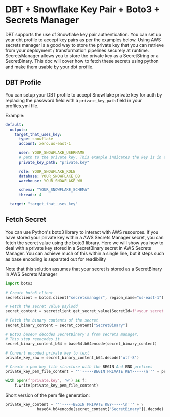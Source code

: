 # DBT + Snowflake Key Pair + Boto3 + Secrets Manager
DBT supports the use of Snowflake key pair authentication. You can set up your dbt profile to accept key pairs as per the examples below. Using AWS secrets manager is a good way to store the private key that you can retrieve from your deployment / transformation pipelines securely at runtime. SecretsManager allows you to store the private key as a SecretString or a SecretBinary. This doc will cover how to fetch these secrets using python and make them usable by your dbt profile.

## DBT Profile
You can setup your DBT profile to accept Snowflake private key for auth by replacing the password field with a `private_key_path` field in your profiles.yml file.

Example:
```yaml
default:
  outputs:
    target_that_uses_key:
      type: snowflake
      account: xero.us-east-1

      user: YOUR_SNOWFLAKE_USERNAME
      # path to the private key. This example indicates the key is in a file called private.key in the current dir
      private_key_path: "private.key"

      role: YOUR_SNOWFLAKE_ROLE
      database: YOUR_SNOWFLAKE_DB
      warehouse: YOUR_SNOWFLAKE_WH

      schema: "YOUR_SNOWFLAKE_SCHEMA"
      threads: 4

  target: "target_that_uses_key"
```

## Fetch Secret
You can use Python's boto3 library to interact with AWS resources. If you have stored your private key within a AWS Secrets Manager secret, you can fetch the secret value using the boto3 library. Here we will show you how to deal with a private key stored in a SecretBinary secret in AWS Secrets Manager. You can achieve much of this within a single line, but it steps such as base encoding is separated out for readibility

Note that this solution assumes that your secret is stored as a SecretBinary in AWS Secrets Manager

```python
import boto3

# Create boto3 client
secretclient = boto3.client("secretsmanager", region_name="us-east-1")

# Fetch the secret value paylodd
secret_content = secretclient.get_secret_value(SecretId=f'<your secret arn>')

# Fetch the binary contents of the secret
secret_binary_content = secret_content["SecretBinary"]   

# Boto3 base64 decodes SecretBinary's from secrets manager.
# This step reencodes it
secret_binary_content_b64 = base64.b64encode(secret_binary_content)

# Convert encoded private key to text
private_key_raw = secret_binary_content_b64.decode('utf-8')

# Create a pem key file structure with the BEGIN And END prefixes
private_key_pem_file_content = '''-----BEGIN PRIVATE KEY-----\n''' + private_key_raw + '''\n-----END PRIVATE KEY-----'''

with open(f'private.key', 'w') as f:
    f.write(private_key_pem_file_content)

```


Short version of the pem file generation:
```python
private_key_content = '''-----BEGIN PRIVATE KEY-----\n''' + \
              base64.b64encode(secret_content["SecretBinary"]).decode('utf-8') + '''\n-----END PRIVATE KEY-----'''
```

